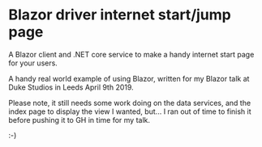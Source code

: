 # Blazor driver internet start/jump page
A Blazor client and .NET core service to make a handy internet start page for your users.

A handy real world example of using Blazor, written for my Blazor talk at Duke Studios in Leeds April 9th 2019.

Please note, it still needs some work doing on the data services, and the index page to display the view I wanted, but... I ran out of time to finish it before pushing it to GH in time for my talk.

:-)
